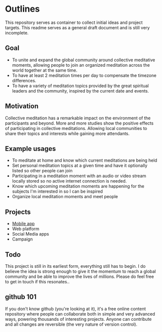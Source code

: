 # Outlines

This repository serves as container to collect initial ideas and project targets.  This readme serves as a general draft document and is still very incomplete. 

## Goal
- To unite and expand the global community around collective meditative moments, allowing people to join an organized meditation across the world together at the same time. 
- To have at least 2 meditation times per day to compensate the timezone differences. 
- To have a variety of meditation topics provided by the great spiritual leaders and the community, inspired by the current date and events.


## Motivation 
Collective meditation has a remarkable impact on the environment of the participants and beyond.   More and more studies show the positive effects of participating in collective meditations.  Allowing local communities to share their topics and interests while gaining more attendants.

## Example usages
- To meditate at home and know which current meditations are being held
- Set personal meditation topics at a given time and have it optionally listed so other people can join
- Participating in a meditation moment with an audio or video stream locally stored so no active internet connection is needed.
- Know which upcoming meditation moments are happening for the subjects I'm interested in so I can be inspired 
- Organize local meditation moments and meet people


## Projects
- [Mobile app](https://github.com/meditationtime/app)
- Web platform 
- Social Media apps
- Campaign

## Todo
This project is still in its earliest form, everything still has to begin.  I do believe the idea is strong enough to give it the momentum to reach a global community and be able to improve the lives of millions.  Please do feel free to get in touch if this resonates..

## github 101
If you don't know github (you're looking at it), it's a free online content repository where people can collaborate both in simple and very advanced ways, powering thousands of interesting projects. Anyone can contribute and all changes are reversible (the very nature of version control).

